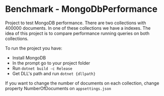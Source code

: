 # Benchmark - MongoDbPerformance

Project to test MongoDB performance. There are two collections with 400000 documents. In one of these collections we have a indexes. The idea of this project is to compare performance running queries on both collections. 

To run the project you have:
- Install MongoDB
- In the prompt go to your project folder
- Run `dotnet build -c Release`
- Get DLL's path and run `dotnet {dllpath}` 

If you want to change the number of documents on each collection, change property NumberOfDocuments on `appsettings.json`
